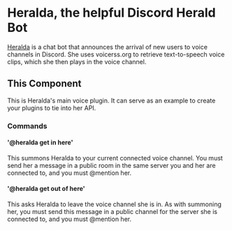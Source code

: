 # Heralda, the helpful Discord Herald Bot

[Heralda](https://github.com/EbekFrostblade/Heralda-chat-bot) is a chat bot that announces the arrival of new users to voice channels in Discord. She uses voicerss.org to retrieve text-to-speech voice clips, which she then plays in the voice channel.

## This Component

This is Heralda's main voice plugin. It can serve as an example to create your plugins to tie into her API.

### Commands

#### '@heralda get in here'

This summons Heralda to your current connected voice channel. You must send her a message in a public room in the same server you and her are connected to, and you must @mention her.

#### '@heralda get out of here'

This asks Heralda to leave the voice channel she is in. As with summoning her, you must send this message in a public channel for the server she is connected to, and you must @mention her.
